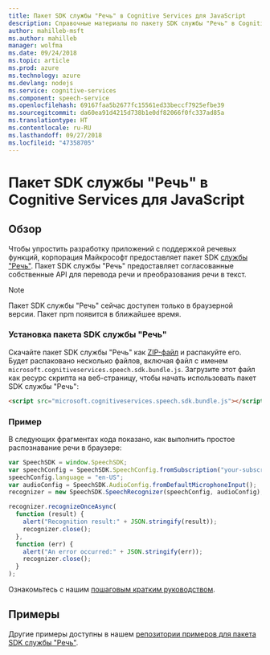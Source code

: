 ```yaml
---
title: Пакет SDK службы "Речь" в Cognitive Services для JavaScript
description: Справочные материалы по пакету SDK службы "Речь" в Cognitive Services для JavaScript
author: mahilleb-msft
ms.author: mahilleb
manager: wolfma
ms.date: 09/24/2018
ms.topic: article
ms.prod: azure
ms.technology: azure
ms.devlang: nodejs
ms.service: cognitive-services
ms.component: speech-service
ms.openlocfilehash: 69167faa5b2677fc15561ed33beccf7925efbe39
ms.sourcegitcommit: da60ea91d4215d738b1e0df82066f0fc337ad85a
ms.translationtype: HT
ms.contentlocale: ru-RU
ms.lasthandoff: 09/27/2018
ms.locfileid: "47358705"
---
```

# <a name="cognitive-services-speech-sdk-for-javascript"></a>Пакет SDK службы "Речь" в Cognitive Services для JavaScript

## <a name="overview"></a>Обзор

Чтобы упростить разработку приложений с поддержкой речевых функций, корпорация Майкрософт предоставляет пакет SDK [службы "Речь"](https://aka.ms/csspeech).
Пакет SDK службы "Речь" предоставляет согласованные собственные API для перевода речи и преобразования речи в текст.

> [!NOTE]
> Пакет SDK службы "Речь" сейчас доступен только в браузерной версии.
> Пакет npm появится в ближайшее время.

### <a name="install-the-speech-sdk"></a>Установка пакета SDK службы "Речь"

Скачайте пакет SDK службы "Речь" как [ZIP-файл](https://aka.ms/csspeech/jsbrowserpackage) и распакуйте его.
Будет распаковано несколько файлов, включая файл с именем `microsoft.cognitiveservices.speech.sdk.bundle.js`.
Загрузите этот файл как ресурс скрипта на веб-страницу, чтобы начать использовать пакет SDK службы "Речь":

```html
<script src="microsoft.cognitiveservices.speech.sdk.bundle.js"></script>
```

### <a name="example"></a>Пример 

В следующих фрагментах кода показано, как выполнить простое распознавание речи в браузере:

```javascript 
var SpeechSDK = window.SpeechSDK;
var speechConfig = SpeechSDK.SpeechConfig.fromSubscription("your-subscription-key", "your-service-region");
speechConfig.language = "en-US";
var audioConfig = SpeechSDK.AudioConfig.fromDefaultMicrophoneInput();
recognizer = new SpeechSDK.SpeechRecognizer(speechConfig, audioConfig);

recognizer.recognizeOnceAsync(
  function (result) {
    alert("Recognition result:" + JSON.stringify(result));
    recognizer.close();
  },
  function (err) {
    alert("An error occurred:" + JSON.stringify(err));
    recognizer.close();
  }
);
``` 

Ознакомьтесь с нашим [пошаговым кратким руководством](/azure/cognitive-services/speech-service/quickstart-js-browser).

## <a name="samples"></a>Примеры

Другие примеры доступны в нашем [репозитории примеров для пакета SDK службы "Речь"](https://aka.ms/csspeech/samples).

